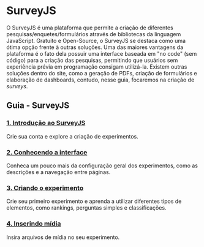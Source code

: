 # SurveyJS

O SurveyJS é uma plataforma que permite a criação de diferentes pesquisas/enquetes/formulários através de bibliotecas da linguagem JavaScript. Gratuito e Open-Source, o SurveyJS se destaca
como uma ótima opção frente à outras soluções. Uma das maiores vantagens da plataforma é o fato dela possuir uma interface baseada em "no code" (sem código) para a criação das pesquisas,
permitindo que usuários sem experiência prévia em programação consigam utilizá-la. Existem outras soluções dentro do site, como a geração de PDFs, criação de formulários e elaboração de
dashboards, contudo, nesse guia, focaremos na criação de _surveys_.

## Guia - SurveyJS

### [1. Introdução ao SurveyJS](1%20-%20Introdu%C3%A7%C3%A3o%20ao%20SurveyJS.md)
  Crie sua conta e explore a criação de experimentos.
### [2. Conhecendo a interface](2%20-%20Conhecendo%20a%20interface.md)
  Conheca um pouco mais da configuração geral dos experimentos, como as descrições e a navegação entre páginas.
### [3. Criando o experimento](3%20-%20Criando%20o%20experimento.md)
  Crie seu primeiro experimento e aprenda a utilizar diferentes tipos de elementos, como rankings, perguntas simples e classificações.
### [4. Inserindo mídia](4%20-%20Inserindo%20mídia.md)
  Insira arquivos de mídia no seu experimento.
